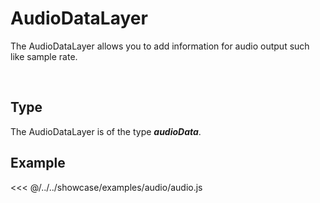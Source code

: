 # AudioDataLayer

The AudioDataLayer allows you to add information for audio output such like sample rate.

<br/>
<DocumentationLoad path="/guide/api/AudioDataLayer.html"/>

## Type

The AudioDataLayer is of the type ***audioData***.

## Example

<<< @/../../showcase/examples/audio/audio.js
